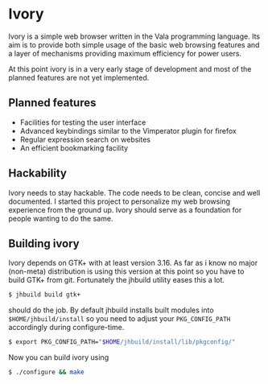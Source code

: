Ivory
=====

Ivory is a simple web browser written in the Vala programming language.
Its aim is to provide both simple usage of the basic web browsing features
and a layer of mechanisms providing maximum efficiency for power users.

At this point ivory is in a very early stage of development and most of
the planned features are not yet implemented.

Planned features
----------------

 * Facilities for testing the user interface
 * Advanced keybindings similar to the Vimperator plugin for firefox
 * Regular expression search on websites
 * An efficient bookmarking facility

Hackability
-----------

Ivory needs to stay hackable. The code needs to be clean, concise and
well documented. I started this project to personalize my web browsing
experience from the ground up. Ivory should serve as a foundation
for people wanting to do the same.

Building ivory
--------------

Ivory depends on GTK+ with at least version 3.16. As far as i know no
major (non-meta) distribution is using this version at this point so
you have to build GTK+ from git. Fortunately the jhbuild utility eases
this a lot.
```bash
$ jhbuild build gtk+
```
should do the job. By default jhbuild installs built modules into
`$HOME/jhbuild/install` so you need to adjust your `PKG_CONFIG_PATH`
accordingly during configure-time.
```bash
$ export PKG_CONFIG_PATH="$HOME/jhbuild/install/lib/pkgconfig/"
```
Now you can build ivory using
```bash
$ ./configure && make
```
